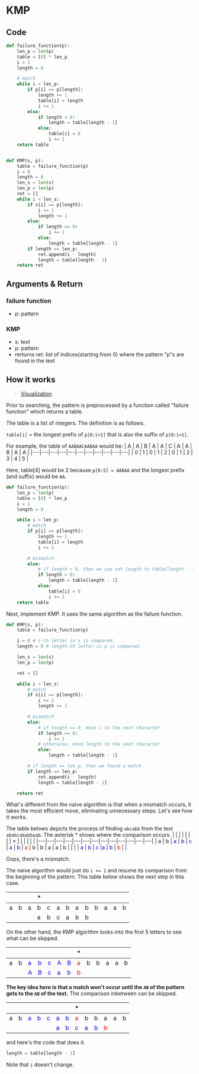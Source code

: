 # KMP

## Code

```python
def failure_function(p):
    len_p = len(p)
    table = [0] * len_p
    i = 1
    length = 0

    # match
    while i < len_p:
        if p[i] == p[length]:
            length += 1
            table[i] = length
            i += 1
        else:
            if length > 0:
                length = table[length - 1]
            else:
                table[i] = 0
                i += 1
    return table


def KMP(s, p):
    table = failure_function(p)
    i = 0
    length = 0
    len_s = len(s)
    len_p = len(p)
    ret = []
    while i < len_s:
        if s[i] == p[length]:
            i += 1
            length += 1
        else:
            if length == 0:
                i += 1
            else:
                length = table[length - 1]
        if length == len_p:
            ret.append(i - length)
            length = table[length - 1]
    return ret
```

## Arguments & Return

### failure function

- p: pattern

### KMP

- s: text
- p: pattern
- rerturns ret: list of indices(starting from 0) where the pattern "p"s are found in the text

## How it works
> [Visualization](https://cmps-people.ok.ubc.ca/ylucet/DS/KnuthMorrisPratt.html)

Prior to searching, the pattern is preprocessed by a function called "failure function" which returns a table.

The table is a list of integers. The definition is as follows.

`table[i]` = the longest prefix of `p[0:i+1]` that is also the suffix of `p[0:i+1]`.

For example, the table of `AABAACAABAA` would be:
| A | A | B | A | A | C | A | A | B | A | A |
|---|---|---|---|---|---|---|---|---|---|---|
| 0 | 1 | 0 | 1 | 2 | 0 | 1 | 2 | 3 | 4 | 5 |

Here, table[4] would be 2 because `p[0:5] = AABAA` and the longest prefix (and suffix) would be `AA`.

```python
def failure_function(p):
    len_p = len(p)
    table = [0] * len_p
    i = 1
    length = 0

    while i < len_p:
        # match
        if p[i] == p[length]:
            length += 1
            table[i] = length
            i += 1

        # mismatch
        else:
            # if length > 0, then we can set length to table[length - 1] since the longest prefix of p[0:length] is also a suffix of p[0:length]
            if length > 0:
                length = table[length - 1]
            else:
                table[i] = 0
                i += 1
    return table
```

Next, implement KMP. It uses the same algorithm as the failure function.

```python
def KMP(s, p):
    table = failure_function(p)

    i = 0 # i-th letter in s is compared.
    length = 0 # length-th letter in p is compared.

    len_s = len(s)
    len_p = len(p)

    ret = []

    while i < len_s:
        # match
        if s[i] == p[length]:
            i += 1
            length += 1

        # mismatch
        else:
            # if length == 0, move i to the next character
            if length == 0:
                i += 1
            # otherwise, move length to the next character
            else:
                length = table[length - 1]

        # if length == len_p, then we found a match
        if length == len_p:
            ret.append(i - length)
            length = table[length - 1]

    return ret
```

What's different from the naive algorithm is that when a mismatch occurs, it takes the most efficient move, eliminating unnecessary steps. Let's see how it works.

The table belows depicts the process of finding `abcabb` from the text `ababcababbaab`. The asterisk * shows where the comparison occurs.
|   |   |   |   |   |   |   | * |   |   |   |   |   |
|---|---|---|---|---|---|---|---|---|---|---|---|---|
| a | b | <span style="color:blue">a</span> | <span style="color:blue">b</span> | <span style="color:blue">c</span> | <span style="color:blue">a</span> | <span style="color:blue">b</span> | <span style="color:red">a</span> | b | b | a | a | b |
|   |   | <span style="color:blue">a</span> | <span style="color:blue">b</span> | <span style="color:blue">c</span> |<span style="color:blue">a</span> | <span style="color:blue">b</span> | <span style="color:red">b</span> |   |

Oops, there's a mismatch.

The naive algorithm would just do `i += 1` and resume its comparison from the beginning of the pattern. This table below shows the next step in this case.

|   |   |   | * |   |   |   |   |   |   |   |   |   |
|---|---|---|---|---|---|---|---|---|---|---|---|---|
| a | b | a | b | c | a | b | a | b | b | a | a | b |
|   |   |   | a | b | c |a | b | b |   |

On the other hand, the KMP algorithm looks into the first 5 letters to see what can be skipped.

|   |   |   |   |   |   |   | * |   |   |   |   |   |
|---|---|---|---|---|---|---|---|---|---|---|---|---|
| a | b | <span style="color:blue">a</span> | <span style="color:blue">b</span> | <span style="color:blue">c</span> | <span style="color:blue">A</span> | <span style="color:blue">B</span> | <span style="color:red">a</span> | b | b | a | a | b |
|   |   | <span style="color:blue">A</span> | <span style="color:blue">B</span> | <span style="color:blue">c</span> |<span style="color:blue">a</span> | <span style="color:blue">b</span> | <span style="color:red">b</span> |   |

**The key idea here is that a match won't occur until the `AB` of the pattern gets to the `AB` of the text.** The comparison inbetween can be skipped.

|   |   |   |   |   |   |   | * |   |   |   |   |   |
|---|---|---|---|---|---|---|---|---|---|---|---|---|
| a | b | <span style="color:blue">a</span> | <span style="color:blue">b</span> | <span style="color:blue">c</span> | <span style="color:blue">a</span> | <span style="color:blue">b</span> | <span style="color:red">a</span> | b | b | a | a | b |
|   |   |   |   |   | <span style="color:blue">a</span> | <span style="color:blue">b</span> | <span style="color:blue">c</span> |<span style="color:blue">a</span> | <span style="color:blue">b</span> | <span style="color:red">b</span> |   |

and here's the code that does it.

```python
length = table[length - 1]
```
Note that `i` doesn't change.